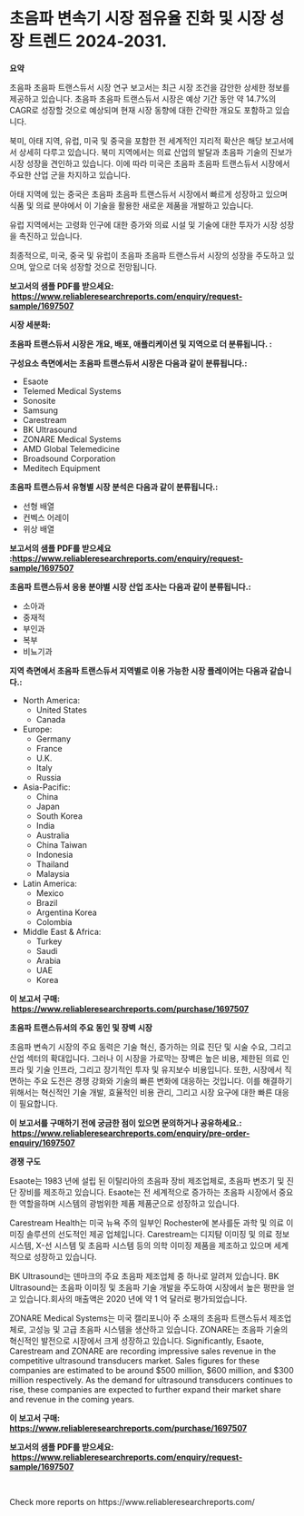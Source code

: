<p><h1>초음파 변속기 시장 점유율 진화 및 시장 성장 트렌드 2024-2031.</h1></p><p><strong>요약</strong></p>
<p><p>초음파 초음파 트랜스듀서 시장 연구 보고서는 최근 시장 조건을 감안한 상세한 정보를 제공하고 있습니다. 초음파 초음파 트랜스듀서 시장은 예상 기간 동안 약 14.7%의 CAGR로 성장할 것으로 예상되며 현재 시장 동향에 대한 간략한 개요도 포함하고 있습니다.</p><p>북미, 아태 지역, 유럽, 미국 및 중국을 포함한 전 세계적인 지리적 확산은 해당 보고서에서 상세히 다루고 있습니다. 북미 지역에서는 의료 산업의 발달과 초음파 기술의 진보가 시장 성장을 견인하고 있습니다. 이에 따라 미국은 초음파 초음파 트랜스듀서 시장에서 주요한 산업 군을 차지하고 있습니다.</p><p>아태 지역에 있는 중국은 초음파 초음파 트랜스듀서 시장에서 빠르게 성장하고 있으며 식품 및 의료 분야에서 이 기술을 활용한 새로운 제품을 개발하고 있습니다.</p><p>유럽 지역에서는 고령화 인구에 대한 증가와 의료 시설 및 기술에 대한 투자가 시장 성장을 촉진하고 있습니다.</p><p>최종적으로, 미국, 중국 및 유럽이 초음파 초음파 트랜스듀서 시장의 성장을 주도하고 있으며, 앞으로 더욱 성장할 것으로 전망됩니다.</p></p>
<p><strong>보고서의 샘플 PDF를 받으세요: &nbsp;<a href="https://www.reliableresearchreports.com/enquiry/request-sample/1697507">https://www.reliableresearchreports.com/enquiry/request-sample/1697507</a></strong></p>
<p><strong>시장 세분화:</strong></p>
<p><strong> 초음파 트랜스듀서 시장은 개요, 배포, 애플리케이션 및 지역으로 더 분류됩니다. :</strong></p>
<p><strong>구성요소 측면에서는 초음파 트랜스듀서 시장은 다음과 같이 분류됩니다.:</strong></p>
<p><ul><li>Esaote</li><li>Telemed Medical Systems</li><li>Sonosite</li><li>Samsung</li><li>Carestream</li><li>BK Ultrasound</li><li>ZONARE Medical Systems</li><li>AMD Global Telemedicine</li><li>Broadsound Corporation</li><li>Meditech Equipment</li></ul></p>
<p><strong> 초음파 트랜스듀서 유형별 시장 분석은 다음과 같이 분류됩니다.:</strong></p>
<p><ul><li>선형 배열</li><li>컨벡스 어레이</li><li>위상 배열</li></ul></p>
<p><strong>보고서의 샘플 PDF를 받으세요 :<a href="https://www.reliableresearchreports.com/enquiry/request-sample/1697507">https://www.reliableresearchreports.com/enquiry/request-sample/1697507</a></strong></p>
<p><strong> 초음파 트랜스듀서 응용 분야별 시장 산업 조사는 다음과 같이 분류됩니다.:</strong></p>
<p><ul><li>소아과</li><li>중재적</li><li>부인과</li><li>복부</li><li>비뇨기과</li></ul></p>
<p><strong>지역 측면에서 초음파 트랜스듀서 지역별로 이용 가능한 시장 플레이어는 다음과 같습니다.:</strong></p>
<p><ul>
    <li>
        North America:
        <ul>
            <li>United States</li>
            <li>Canada</li>
        </ul>
    </li>
    <li>
        Europe:
        <ul>
            <li>Germany</li>
            <li>France</li>
            <li>U.K.</li>
            <li>Italy</li>
            <li>Russia</li>
        </ul>
    </li>
    <li>
        Asia-Pacific:
        <ul>
            <li>China</li>
            <li>Japan</li>
            <li>South Korea</li>
            <li>India</li>
            <li>Australia</li>
            <li>China Taiwan</li>
            <li>Indonesia</li>
            <li>Thailand</li>
            <li>Malaysia</li>
        </ul>
    </li>
    <li>
        Latin America:
        <ul>
            <li>Mexico</li>
            <li>Brazil</li>
            <li>Argentina Korea</li>
            <li>Colombia</li>
        </ul>
    </li>
    <li>
        Middle East & Africa:
        <ul>
            <li>Turkey</li>
            <li>Saudi</li>
            <li>Arabia</li>
            <li>UAE</li>
            <li>Korea</li>
        </ul>
    </li>
    </ul></p>
<p><strong>이 보고서 구매: &nbsp;<a href="https://www.reliableresearchreports.com/purchase/1697507">https://www.reliableresearchreports.com/purchase/1697507</a></strong></p>
<p><strong>초음파 트랜스듀서의 주요 동인 및 장벽 시장</strong></p>
<p><p>초음파 변속기 시장의 주요 동력은 기술 혁신, 증가하는 의료 진단 및 시술 수요, 그리고 산업 섹터의 확대입니다. 그러나 이 시장을 가로막는 장벽은 높은 비용, 제한된 의료 인프라 및 기술 인프라, 그리고 장기적인 투자 및 유지보수 비용입니다. 또한, 시장에서 직면하는 주요 도전은 경쟁 강화와 기술의 빠른 변화에 대응하는 것입니다. 이를 해결하기 위해서는 혁신적인 기술 개발, 효율적인 비용 관리, 그리고 시장 요구에 대한 빠른 대응이 필요합니다.</p></p>
<p><strong>이 보고서를 구매하기 전에 궁금한 점이 있으면 문의하거나 공유하세요.: &nbsp;<a href="https://www.reliableresearchreports.com/enquiry/pre-order-enquiry/1697507">https://www.reliableresearchreports.com/enquiry/pre-order-enquiry/1697507</a></strong></p>
<p><strong>경쟁 구도</strong></p>
<p><p>Esaote는 1983 년에 설립 된 이탈리아의 초음파 장비 제조업체로, 초음파 변조기 및 진단 장비를 제조하고 있습니다. Esaote는 전 세계적으로 증가하는 초음파 시장에서 중요한 역할을하며 시스템의 광범위한 제품 제품군으로 성장하고 있습니다.</p><p>Carestream Health는 미국 뉴욕 주의 일부인 Rochester에 본사를둔 과학 및 의료 이미징 솔루션의 선도적인 제공 업체입니다. Carestream는 디지턈 이미징 및 의료 정보 시스템, X-선 시스템 및 초음파 시스템 등의 의학 이미징 제품을 제조하고 있으며 세계적으로 성장하고 있습니다.</p><p>BK Ultrasound는 덴마크의 주요 초음파 제조업체 중 하나로 알려져 있습니다. BK Ultrasound는 초음파 이미징 및 초음파 기술 개발을 주도하여 시장에서 높은 평판을 얻고 있습니다.회사의 매출액은 2020 년에 약 1 억 달러로 평가되었습니다.</p><p>ZONARE Medical Systems는 미국 캘리포니아 주 소재의 초음파 트랜스듀서 제조업체로, 고성능 및 고급 초음파 시스템을 생산하고 있습니다. ZONARE는 초음파 기술의 혁신적인 발전으로 시장에서 크게 성장하고 있습니다. Significantly, Esaote, Carestream and ZONARE are recording impressive sales revenue in the competitive ultrasound transducers market. Sales figures for these companies are estimated to be around $500 million, $600 million, and $300 million respectively. As the demand for ultrasound transducers continues to rise, these companies are expected to further expand their market share and revenue in the coming years.</p></p>
<p><strong>이 보고서 구매: &nbsp; <a href="https://www.reliableresearchreports.com/purchase/1697507">https://www.reliableresearchreports.com/purchase/1697507</a></strong></p>
<p><strong>보고서의 샘플 PDF를 받으세요: &nbsp;<a href="https://www.reliableresearchreports.com/enquiry/request-sample/1697507">https://www.reliableresearchreports.com/enquiry/request-sample/1697507</a></strong><strong></strong></p>
<p>&nbsp;</p>
<p>Check more reports on https://www.reliableresearchreports.com/</p>